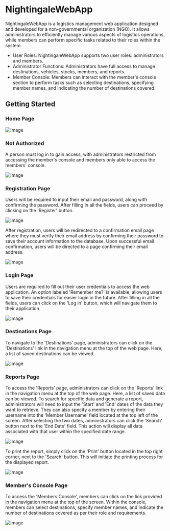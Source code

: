 # NightingaleWebApp
NightingaleWebApp is a logistics management web application designed and developed for a non-governmental organization (NGO). It allows administrators to efficiently manage various aspects of logistics operations, while members can perform specific tasks related to their roles within the system.
- User Roles: NightingaleWebApp supports two user roles: administrators and members.
- Administrator Functions: Administrators have full access to manage destinations, vehicles, stocks, members, and reports.
- Member Console: Members can interact with the member's console section to perform tasks such as selecting destinations, specifying member names, and indicating the number of destinations covered.

## Getting Started

### Home Page

![image](https://github.com/basgbasg/test/assets/133644970/dcae065b-46b5-484b-a40b-e60f0b540bfd)

### Not Authorized
A person must log in to gain access, with administrators restricted from accessing the member's console and members only able to access the members' console.

![image](https://github.com/basgbasg/test/assets/133644970/9312d99b-70ea-4a18-8f46-2ea3f64fb2f0)


### Registration Page
Users will be required to input their email and password, along with confirming the password. After filling in all the fields, users can proceed by clicking on the 'Register' button.

![image](https://github.com/basgbasg/test/assets/133644970/939047b8-3207-4fec-8a59-b7e04ca6eb4b)

After registration, users will be redirected to a confirmation email page where they must verify their email address by confirming their password to save their account information to the database. Upon successful email confirmation, users will be directed to a page confirming their email address.

![image](https://github.com/basgbasg/test/assets/133644970/4bd5dc56-b23a-44c4-8c83-098be423928f)


### Login Page
Users are required to fill out their user credentials to access the web application. An option labeled 'Remember me?' is available, allowing users to save their credentials for easier login in the future. After filling in all the fields, users can click on the 'Log in' button, which will navigate them to their application.

![image](https://github.com/basgbasg/test/assets/133644970/08748301-303c-46f3-abdf-1e304f72a475)

### Destinations Page
To navigate to the 'Destinations' page, administrators can click on the 'Destinations' link in the navigation menu at the top of the web page. Here, a list of saved destinations can be viewed.

![image](https://github.com/basgbasg/test/assets/133644970/7eb0c9fe-3e33-449d-bf52-0828579a67b4)

### Reports Page
To access the 'Reports' page, administrators can click on the 'Reports' link in the navigation menu at the top of the web page. Here, a list of saved data can be viewed. To search for specific data and generate a report, administrators will need to input the 'Start' and 'End' dates of the data they want to retrieve. They can also specify a member by entering their username into the 'Member Username' field located at the top left of the screen. After selecting the two dates, administrators can click the 'Search' button next to the 'End Date' field. This action will display all data associated with that user within the specified date range.

![image](https://github.com/basgbasg/test/assets/133644970/c1c34fc7-1bdc-4bb7-ab28-cebae35fb137)

To print the report, simply click on the 'Print' button located in the top right corner, next to the 'Search' button. This will initiate the printing process for the displayed report.

![image](https://github.com/basgbasg/test/assets/133644970/64c49932-f3cc-42d4-9d82-422b1522a3e4)

### Member's Console Page
To access the 'Members Console', members can click on the link provided in the navigation menu at the top of the screen. Within the console, members can select destinations, specify member names, and indicate the number of destinations covered as per their role and requirements.

![image](https://github.com/basgbasg/test/assets/133644970/3ae68638-5b6e-418d-a506-c25fbdb17249)
